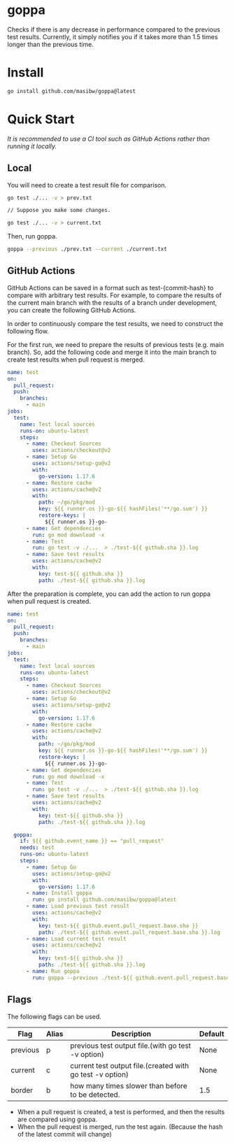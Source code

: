 # goppa
Checks if there is any decrease in performance compared to the previous test results. Currently, it simply notifies you if it takes more than 1.5 times longer than the previous time.

# Install

```bash
go install github.com/masibw/goppa@latest
```

# Quick Start
*It is recommended to use a CI tool such as GitHub Actions rather than running it locally.*

## Local
You will need to create a test result file for comparison.
```Bash
go test ./... -v > prev.txt

// Suppose you make some changes.

go test ./... -v > current.txt
```
Then, run goppa.
```Bash
goppa --previous ./prev.txt --current ./current.txt
```

## GitHub Actions
GitHub Actions can be saved in a format such as test-{commit-hash} to compare with arbitrary test results. For example, to compare the results of the current main branch with the results of a branch under development, you can create the following GitHub Actions.

In order to continuously compare the test results, we need to construct the following flow.

For the first run, we need to prepare the results of previous tests (e.g. main branch). So, add the following code and merge it into the main branch to create test results when pull request is merged.

```yaml
name: test
on:
  pull_request:
  push:
    branches:
      - main
jobs:
  test:
    name: Test local sources
    runs-on: ubuntu-latest
    steps:
      - name: Checkout Sources
        uses: actions/checkout@v2
      - name: Setup Go
        uses: actions/setup-go@v2
        with:
          go-version: 1.17.6
      - name: Restore cache
        uses: actions/cache@v2
        with:
          path: ~/go/pkg/mod
          key: ${{ runner.os }}-go-${{ hashFiles('**/go.sum') }}
          restore-keys: |
            ${{ runner.os }}-go-
      - name: Get dependencies
        run: go mod download -x
      - name: Test
        run: go test -v ./...  > ./test-${{ github.sha }}.log
      - name: Save test results
        uses: actions/cache@v2
        with:
          key: test-${{ github.sha }}
          path: ./test-${{ github.sha }}.log
```

After the preparation is complete, you can add the action to run goppa when pull request is created.

```yaml
name: test
on:
  pull_request:
  push:
    branches:
      - main
jobs:
  test:
    name: Test local sources
    runs-on: ubuntu-latest
    steps:
      - name: Checkout Sources
        uses: actions/checkout@v2
      - name: Setup Go
        uses: actions/setup-go@v2
        with:
          go-version: 1.17.6
      - name: Restore cache
        uses: actions/cache@v2
        with:
          path: ~/go/pkg/mod
          key: ${{ runner.os }}-go-${{ hashFiles('**/go.sum') }}
          restore-keys: |
            ${{ runner.os }}-go-
      - name: Get dependencies
        run: go mod download -x
      - name: Test
        run: go test -v ./...  > ./test-${{ github.sha }}.log
      - name: Save test results
        uses: actions/cache@v2
        with:
          key: test-${{ github.sha }}
          path: ./test-${{ github.sha }}.log

  goppa:
    if: ${{ github.event_name }} == "pull_request"
    needs: test
    runs-on: ubuntu-latest
    steps:
      - name: Setup Go
        uses: actions/setup-go@v2
        with:
          go-version: 1.17.6
      - name: Install goppa
        run: go install github.com/masibw/goppa@latest
      - name: Load previous test result
        uses: actions/cache@v2
        with:
          key: test-${{ github.event.pull_request.base.sha }}
          path: ./test-${{ github.event.pull_request.base.sha }}.log
      - name: Load current test result
        uses: actions/cache@v2
        with:
          key: test-${{ github.sha }}
          path: ./test-${{ github.sha }}.log
      - name: Run goppa
        run: goppa --previous ./test-${{ github.event.pull_request.base.sha }}.log --current ./test-${{ github.sha }}.log
```
## Flags
The following flags can be used.

| Flag     | Alias | Description                                               | Default |
|----------|-------|-----------------------------------------------------------|---------|
| previous | p     | previous test output file.(with go test -v option)        | None    |
| current  | c     | current test output file.(created with go test -v option) | None    |
| border   | b     | how many times slower than before to be detected.         | 1.5     | 
- When a pull request is created, a test is performed, and then the results are compared using goppa.
- When the pull request is merged, run the test again. (Because the hash of the latest commit will change)
